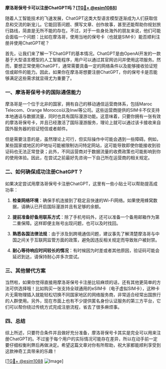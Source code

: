 **摩洛哥保号卡可以注册ChatGPT吗？[[TG💪+ @esim1088](https://t.me/s/esim1088)]**

随着人工智能技术的飞速发展，ChatGPT这类大型语言模型逐渐成为人们获取信息和交流的新宠儿。它能回答问题、撰写文章、创作故事，甚至还能帮助你规划旅行路线，简直是无所不能的存在。不过，对于一些身处海外的朋友来说，他们可能会面临一个问题：比如在摩洛哥，使用当地的保号卡（也就是SIM卡）能否顺利注册并使用ChatGPT呢？

首先，让我们来了解一下ChatGPT的基本情况。ChatGPT是由OpenAI开发的一款基于大型语言模型的人工智能程序，用户可以通过其官网访问并使用这项服务。然而，要想正常使用ChatGPT，通常需要具备一定的网络条件以及能够接收验证短信或邮件的能力。因此，如果你在摩洛哥想要注册ChatGPT，你的保号卡是否能够满足这些需求就显得尤为重要了。

### 一、摩洛哥保号卡的国际通信能力

摩洛哥是一个位于北非的国家，拥有自己的移动通信运营商体系，包括Maroc Telecom、Orange Morocco以及Inwi等公司。这些运营商提供的SIM卡不仅支持本地通话与数据流量，同时也具有国际漫游功能。这意味着，只要你拥有一张有效的摩洛哥保号卡，并且已经激活了国际漫游服务，理论上就可以通过该卡接收来自国外服务器的验证短信或者邮件。

但是需要注意的是，虽然理论上可行，但实际操作中可能会遇到一些障碍。例如，某些国家或地区的IP地址可能被限制访问特定网站，这可能导致即使你能接收到验证码也无法正常登录；此外，不同运营商对于数据流量的收费政策也可能影响到你的使用体验。因此，在尝试之前最好先咨询一下自己所在运营商的相关规定。

### 二、如何确保成功注册ChatGPT？

如果决定尝试用摩洛哥保号卡注册ChatGPT，这里有一些小贴士可以帮助提高成功率：

1. **检查网络环境**：确保手机连接到了稳定且快速的Wi-Fi网络。如果使用蜂窝数据，请确认已开启国际漫游并且有足够的余额。
   
2. **提前准备好备用联系方式**：除了手机号码外，还可以准备一个备用邮箱作为第二重保障。这样即便主账号出现问题，也可以及时找回。

3. **熟悉各国法律法规**：由于涉及到跨境通信问题，建议事先了解清楚摩洛哥与中国之间关于互联网监管方面的政策，避免因违反相关规定而导致账户被封禁。

4. **耐心等待响应时间较长的情况**：有时候因为时差或者其他原因，验证码可能会延迟到达，请保持耐心并多次尝试。

### 三、其他替代方案

当然啦，如果你觉得直接用摩洛哥保号卡注册比较麻烦的话，还有其他更简单的方法可供选择哦！比如购买一张支持全球通用的eSIM卡（电子虚拟SIM卡），这种卡片无需物理插入就能轻松切换不同国家地区的网络服务商，非常适合经常出国旅行的人群使用。另外，现在市面上也有不少提供匿名身份认证服务的第三方平台，它们可以帮你绕过传统方式完成注册流程，省去了很多麻烦事。

### 四、总结

综上所述，只要符合条件并且做好充分准备，摩洛哥保号卡其实是完全可以用来注册ChatGPT的。不过鉴于每个用户的实际情况可能存在差异，所以在动手前一定要仔细权衡利弊后再做决定。希望这篇文章对你有所帮助，祝大家都能顺利享受到这款神奇工具带来的乐趣！

[[TG💪+ @esim1088](https://t.me/s/esim1088) ![Image](https://i.postimg.cc/4NQfJmqS/Snipaste-2025-05-13-00-14-12.png)]